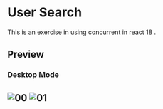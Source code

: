 # User Search

This is an exercise in using concurrent in react 18 .

## Preview
### Desktop Mode
![00](https://user-images.githubusercontent.com/100797809/225646243-ff922661-1eb7-42c5-b2f5-8653a95c23b3.png)
![01](https://user-images.githubusercontent.com/100797809/225646253-0333d804-ad64-4614-8552-0d8514e70c16.png)
---
